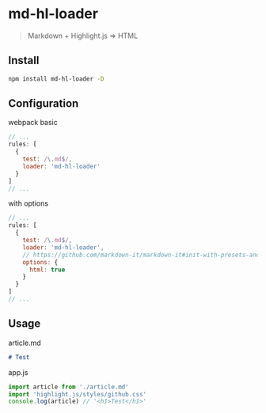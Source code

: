 # md-hl-loader

> Markdown + Highlight.js => HTML

## Install

```bash
npm install md-hl-loader -D
```

## Configuration

webpack basic

```js
// ...
rules: [
  {
    test: /\.md$/,
    loader: 'md-hl-loader'
  }
]
// ...
```

with options

```js
// ...
rules: [
  {
    test: /\.md$/,
    loader: 'md-hl-loader',
    // https://github.com/markdown-it/markdown-it#init-with-presets-and-options
    options: {
      html: true
    }
  }
]
// ...
```

## Usage

article.md

```md
# Test
```

app.js

```js
import article from './article.md'
import 'highlight.js/styles/github.css'
console.log(article) // '<h1>Test</h1>'
```
